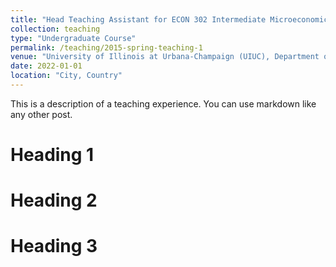 ```yaml
---
title: "Head Teaching Assistant for ECON 302 Intermediate Microeconomics"
collection: teaching
type: "Undergraduate Course"
permalink: /teaching/2015-spring-teaching-1
venue: "University of Illinois at Urbana-Champaign (UIUC), Department of Economics"
date: 2022-01-01 
location: "City, Country"
---
```


This is a description of a teaching experience. You can use markdown like any other post.

Heading 1
======

Heading 2
======

Heading 3
======

